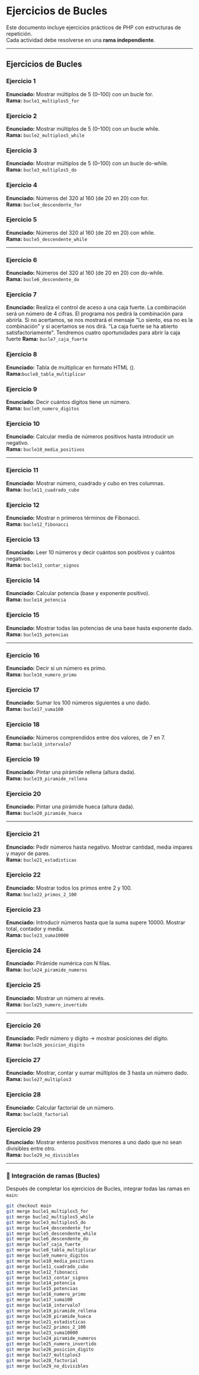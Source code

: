 # Ejercicios de Bucles

Este documento incluye ejercicios prácticos de PHP con estructuras de repetición.  
Cada actividad debe resolverse en una **rama independiente**.

---

## Ejercicios de Bucles

### Ejercicio 1
**Enunciado:** Mostrar múltiplos de 5 (0–100) con un bucle for.  
**Rama:** `bucle1_multiplos5_for`

### Ejercicio 2
**Enunciado:** Mostrar múltiplos de 5 (0–100) con un bucle while.  
**Rama:** `bucle2_multiplos5_while`

### Ejercicio 3
**Enunciado:** Mostrar múltiplos de 5 (0–100) con un bucle do-while.  
**Rama:** `bucle3_multiplos5_do`

### Ejercicio 4
**Enunciado:** Números del 320 al 160 (de 20 en 20) con for.  
**Rama:** `bucle4_descendente_for`

### Ejercicio 5
**Enunciado:** Números del 320 al 160 (de 20 en 20) con while.  
**Rama:** `bucle5_descendente_while`

---

### Ejercicio 6
**Enunciado:** Números del 320 al 160 (de 20 en 20) con do-while.  
**Rama:** `bucle6_descendente_do`

### Ejercicio 7
**Enunciado:** Realiza el control de aceso a una caja fuerte. La combinación será un número de 4 cifras. El programa nos pedirá la combinación para abrirla. Si no acertamos, se nos mostrará el mensaje "Lo siento, esa no es la combinación" y si acertamos se nos dirá. "La caja fuerte se ha abierto satisfactoriamente". Tendremos cuatro oportunidades para abrir la caja fuerte
**Rama:** `bucle7_caja_fuerte`

### Ejercicio 8
**Enunciado:** Tabla de multiplicar en formato HTML (<table>).  
**Rama:** `bucle8_tabla_multiplicar`

### Ejercicio 9
**Enunciado:** Decir cuántos dígitos tiene un número.  
**Rama:** `bucle9_numero_digitos`

### Ejercicio 10
**Enunciado:** Calcular media de números positivos hasta introducir un negativo.  
**Rama:** `bucle10_media_positivos`

---

### Ejercicio 11
**Enunciado:** Mostrar número, cuadrado y cubo en tres columnas.  
**Rama:** `bucle11_cuadrado_cubo`

### Ejercicio 12
**Enunciado:** Mostrar n primeros términos de Fibonacci.  
**Rama:** `bucle12_fibonacci`

### Ejercicio 13
**Enunciado:** Leer 10 números y decir cuántos son positivos y cuántos negativos.  
**Rama:** `bucle13_contar_signos`

### Ejercicio 14
**Enunciado:** Calcular potencia (base y exponente positivo).  
**Rama:** `bucle14_potencia`

### Ejercicio 15
**Enunciado:** Mostrar todas las potencias de una base hasta exponente dado.  
**Rama:** `bucle15_potencias`

---

### Ejercicio 16
**Enunciado:** Decir si un número es primo.  
**Rama:** `bucle16_numero_primo`

### Ejercicio 17
**Enunciado:** Sumar los 100 números siguientes a uno dado.  
**Rama:** `bucle17_suma100`

### Ejercicio 18
**Enunciado:** Números comprendidos entre dos valores, de 7 en 7.  
**Rama:** `bucle18_intervalo7`

### Ejercicio 19
**Enunciado:** Pintar una pirámide rellena (altura dada).  
**Rama:** `bucle19_piramide_rellena`

### Ejercicio 20
**Enunciado:** Pintar una pirámide hueca (altura dada).  
**Rama:** `bucle20_piramide_hueca`

---

### Ejercicio 21
**Enunciado:** Pedir números hasta negativo. Mostrar cantidad, media impares y mayor de pares.  
**Rama:** `bucle21_estadisticas`

### Ejercicio 22
**Enunciado:** Mostrar todos los primos entre 2 y 100.  
**Rama:** `bucle22_primos_2_100`

### Ejercicio 23
**Enunciado:** Introducir números hasta que la suma supere 10000. Mostrar total, contador y media.  
**Rama:** `bucle23_suma10000`

### Ejercicio 24
**Enunciado:** Pirámide numérica con N filas.  
**Rama:** `bucle24_piramide_numeros`

### Ejercicio 25
**Enunciado:** Mostrar un número al revés.  
**Rama:** `bucle25_numero_invertido`

---

### Ejercicio 26
**Enunciado:** Pedir número y dígito → mostrar posiciones del dígito.  
**Rama:** `bucle26_posicion_digito`

### Ejercicio 27
**Enunciado:** Mostrar, contar y sumar múltiplos de 3 hasta un número dado.  
**Rama:** `bucle27_multiplos3`

### Ejercicio 28
**Enunciado:** Calcular factorial de un número.  
**Rama:** `bucle28_factorial`

### Ejercicio 29
**Enunciado:** Mostrar enteros positivos menores a uno dado que no sean divisibles entre otro.  
**Rama:** `bucle29_no_divisibles`

---

### 🔀 Integración de ramas (Bucles)
Después de completar los ejercicios de Bucles, integrar todas las ramas en `main`:  

```bash
git checkout main
git merge bucle1_multiplos5_for
git merge bucle2_multiplos5_while
git merge bucle3_multiplos5_do
git merge bucle4_descendente_for
git merge bucle5_descendente_while
git merge bucle6_descendente_do
git merge bucle7_caja_fuerte
git merge bucle8_tabla_multiplicar
git merge bucle9_numero_digitos
git merge bucle10_media_positivos
git merge bucle11_cuadrado_cubo
git merge bucle12_fibonacci
git merge bucle13_contar_signos
git merge bucle14_potencia
git merge bucle15_potencias
git merge bucle16_numero_primo
git merge bucle17_suma100
git merge bucle18_intervalo7
git merge bucle19_piramide_rellena
git merge bucle20_piramide_hueca
git merge bucle21_estadisticas
git merge bucle22_primos_2_100
git merge bucle23_suma10000
git merge bucle24_piramide_numeros
git merge bucle25_numero_invertido
git merge bucle26_posicion_digito
git merge bucle27_multiplos3
git merge bucle28_factorial
git merge bucle29_no_divisibles

